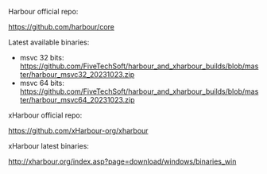 Harbour official repo:

https://github.com/harbour/core

Latest available binaries:
  * msvc 32 bits: https://github.com/FiveTechSoft/harbour_and_xharbour_builds/blob/master/harbour_msvc32_20231023.zip
  * msvc 64 bits: https://github.com/FiveTechSoft/harbour_and_xharbour_builds/blob/master/harbour_msvc64_20231023.zip

xHarbour official repo:

https://github.com/xHarbour-org/xharbour

xHarbour latest binaries:

http://xharbour.org/index.asp?page=download/windows/binaries_win
